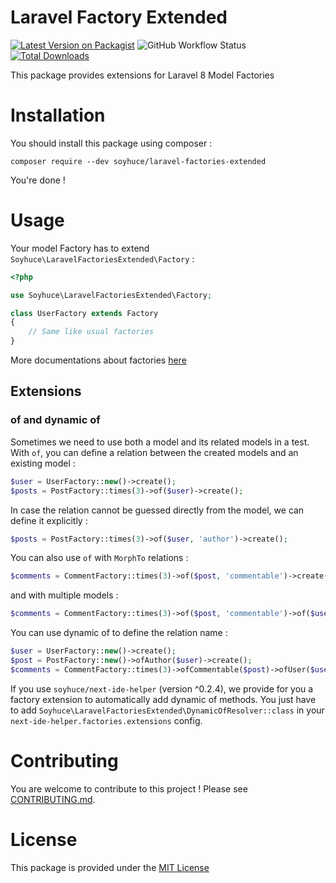 # Laravel Factory Extended 

[![Latest Version on Packagist](https://img.shields.io/packagist/v/soyhuce/laravel-factories-extended.svg?style=flat-square)](https://packagist.org/packages/soyhuce/laravel-factories-extended)
![GitHub Workflow Status](https://img.shields.io/github/workflow/status/soyhuce/laravel-factories-extended/run-tests?label=tests)
[![Total Downloads](https://img.shields.io/packagist/dt/soyhuce/laravel-factories-extended.svg?style=flat-square)](https://packagist.org/packages/soyhuce/laravel-factories-extended)

This package provides extensions for Laravel 8 Model Factories

# Installation

You should install this package using composer :

```shell script
composer require --dev soyhuce/laravel-factories-extended
``` 

You're done !

# Usage 

Your model Factory has to extend `Soyhuce\LaravelFactoriesExtended\Factory` :

```php
<?php

use Soyhuce\LaravelFactoriesExtended\Factory;

class UserFactory extends Factory
{
    // Same like usual factories
}
```

More documentations about factories [here](https://laravel.com/docs/8.x/database-testing#creating-factories)

## Extensions

### of and dynamic of

Sometimes we need to use both a model and its related models in a test. With `of`, you can define a relation between the created models and an existing model :
```php
$user = UserFactory::new()->create();
$posts = PostFactory::times(3)->of($user)->create();
```

In case the relation cannot be guessed directly from the model, we can define it explicitly :
```php
$posts = PostFactory::times(3)->of($user, 'author')->create();
```

You can also use `of` with `MorphTo` relations : 
```php
$comments = CommentFactory::times(3)->of($post, 'commentable')->create();
```

and with multiple models :
```php
$comments = CommentFactory::times(3)->of($post, 'commentable')->of($user, 'user')->create();
```

You can use dynamic of to define the relation name :
```php
$user = UserFactory::new()->create();
$post = PostFactory::new()->ofAuthor($user)->create();
$comments = CommentFactory::times(3)->ofCommentable($post)->ofUser($user)->create();
```

If you use `soyhuce/next-ide-helper` (version ^0.2.4), we provide for you a factory extension to automatically add dynamic of methods. You just have to add `Soyhuce\LaravelFactoriesExtended\DynamicOfResolver::class` in your `next-ide-helper.factories.extensions` config.  

# Contributing

You are welcome to contribute to this project ! Please see [CONTRIBUTING.md](CONTRIBUTING.md).

# License

This package is provided under the [MIT License](LICENSE.md)
